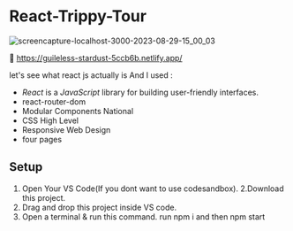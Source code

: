 # React-Trippy-Tour
![screencapture-localhost-3000-2023-08-29-15_00_03](https://github.com/amitAsher22/trip_react/assets/69055006/597fbfe4-0045-4d86-84d6-9baab504d628)

:triangular_flag_on_post: https://guileless-stardust-5ccb6b.netlify.app/

let's see what react js actually is And I used : 
- *React* is a *JavaScript* library for building user-friendly interfaces.
- react-router-dom
- Modular Components National
- CSS High Level
- Responsive Web Design
- four pages 

## Setup

1. Open Your VS Code(If you dont want to use codesandbox).
2.Download this project.
3. Drag and drop this project inside VS code.
4. Open a terminal & run this command. run npm i and then  npm start


